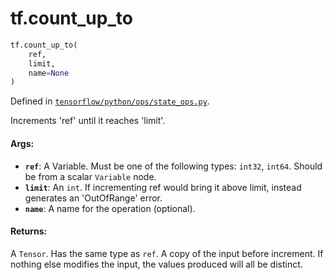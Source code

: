 <div itemscope itemtype="http://developers.google.com/ReferenceObject">
<meta itemprop="name" content="tf.count_up_to" />
<meta itemprop="path" content="Stable" />
</div>

# tf.count_up_to

``` python
tf.count_up_to(
    ref,
    limit,
    name=None
)
```



Defined in [`tensorflow/python/ops/state_ops.py`](/code/stable/tensorflow/python/ops/state_ops.py).

Increments 'ref' until it reaches 'limit'.

#### Args:

* <b>`ref`</b>: A Variable. Must be one of the following types: `int32`, `int64`.
    Should be from a scalar `Variable` node.
* <b>`limit`</b>: An `int`.
    If incrementing ref would bring it above limit, instead generates an
    'OutOfRange' error.
* <b>`name`</b>: A name for the operation (optional).


#### Returns:

A `Tensor`. Has the same type as `ref`.
A copy of the input before increment. If nothing else modifies the
input, the values produced will all be distinct.